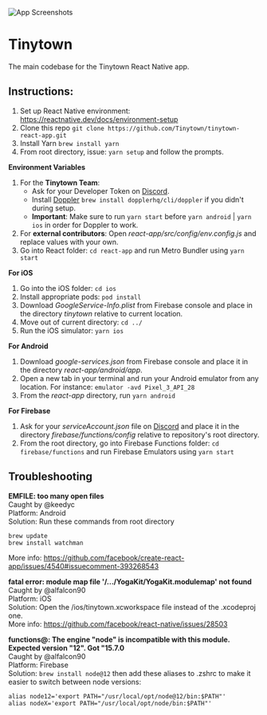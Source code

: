 ![App Screenshots](https://miro.medium.com/max/1925/1*JWKSSToekACEy2ksndW0gg.png)

# Tinytown
The main codebase for the Tinytown React Native app.

## Instructions:

1. Set up React Native environment: https://reactnative.dev/docs/environment-setup
2. Clone this repo `git clone https://github.com/Tinytown/tinytown-react-app.git`
3. Install Yarn `brew install yarn`
4. From root directory, issue: `yarn setup` and follow the prompts.

**Environment Variables**
1. For the **Tinytown Team**:
    - Ask for your Developer Token on [Discord](https://ttown.app/discord).
    - Install [Doppler](https://doppler.com/) `brew install dopplerhq/cli/doppler` if you didn't during setup.
    - **Important**: Make sure to run `yarn start` before `yarn android` | `yarn ios` in order for Doppler to work.
2. For **external contributors**: Open _react-app/src/config/env.config.js_ and replace values with your own.
3. Go into React folder: `cd react-app` and run Metro Bundler using `yarn start`

**For iOS**
1. Go into the iOS folder: `cd ios`
2. Install appropriate pods: `pod install`
3. Download _GoogleService-Info.plist_ from Firebase console and place in the directory _tinytown_ relative to current location.
3. Move out of current directory: `cd ../`
4. Run the iOS simulator: `yarn ios`

**For Android**
1. Download _google-services.json_ from Firebase console and place it in the directory _react-app/android/app_.
2. Open a new tab in your terminal and run your Android emulator from any location. For instance: `emulator -avd Pixel_3_API_28`
3. From the _react-app_ directory, run `yarn android`

**For Firebase**
1. Ask for your _serviceAccount.json_ file on [Discord](https://ttown.app/discord) and place it in the directory _firebase/functions/config_ relative to repository's root directory.
2. From the root directory, go into Firebase Functions folder: `cd firebase/functions` and run Firebase Emulators using `yarn start`

## Troubleshooting
**EMFILE: too many open files**\
Caught by @keedyc\
Platform: Android\
Solution: Run these commands from root directory
```
brew update
brew install watchman
```
More info: https://github.com/facebook/create-react-app/issues/4540#issuecomment-393268543

**fatal error: module map file '/.../YogaKit/YogaKit.modulemap' not found**\
Caught by @alfalcon90\
Platform: iOS\
Solution: Open the /ios/tinytown.xcworkspace file instead of the .xcodeproj one.\
More info: https://github.com/facebook/react-native/issues/28503

**functions@: The engine "node" is incompatible with this module. Expected version "12". Got "15.7.0**\
Caught by @alfalcon90\
Platform: Firebase\
Solution: `brew install node@12` then add these aliases to .zshrc to make it easier to switch between node versions:
```
alias node12='export PATH="/usr/local/opt/node@12/bin:$PATH"'
alias nodeX='export PATH="/usr/local/opt/node/bin:$PATH"'
```
